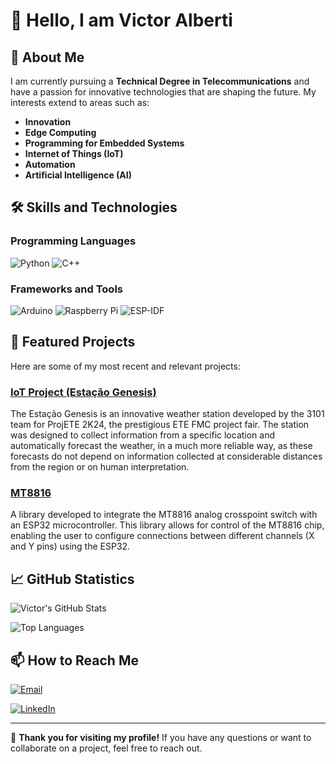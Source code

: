 # 👋 Hello, I am Victor Alberti

<!-- ![Banner](https://your-banner-image-url.com) Optional: Add a custom banner -->

## 🚀 About Me

I am currently pursuing a **Technical Degree in Telecommunications** and have a passion for innovative technologies that are shaping the future. My interests extend to areas such as:

- **Innovation**
- **Edge Computing**
- **Programming for Embedded Systems**
- **Internet of Things (IoT)**
- **Automation**
- **Artificial Intelligence (AI)**

## 🛠️ Skills and Technologies

### Programming Languages
![Python](https://img.shields.io/badge/Python-3776AB?style=flat&logo=python&logoColor=white)
![C++](https://img.shields.io/badge/C++-00599C?style=flat&logo=c%2B%2B&logoColor=white)

### Frameworks and Tools
![Arduino](https://img.shields.io/badge/Arduino-00979D?style=flat&logo=arduino&logoColor=white)
![Raspberry Pi](https://img.shields.io/badge/Raspberry_Pi-A22846?style=flat&logo=raspberry-pi&logoColor=white)
![ESP-IDF](https://img.shields.io/badge/ESP--IDF-000000?style=flat&logo=Espressif&logoColor=white)

<!-- -->

## 📂 Featured Projects

Here are some of my most recent and relevant projects:

### [IoT Project (Estação Genesis)](https://github.com/Scalifax/ProjETE2k24-EstacaoGenesis)
The Estação Genesis is an innovative weather station developed by the 3101 team for ProjETE 2K24, the prestigious ETE FMC project fair. The station was designed to collect information from a specific location and automatically forecast the weather, in a much more reliable way, as these forecasts do not depend on information collected at considerable distances from the region or on human interpretation.

### [MT8816](https://github.com/Scalifax/MT8816)
A library developed to integrate the MT8816 analog crosspoint switch with an ESP32 microcontroller. This library allows for control of the MT8816 chip, enabling the user to configure connections between different channels (X and Y pins) using the ESP32.

<!-- Add more projects as needed -->

## 📈 GitHub Statistics

![Victor's GitHub Stats](https://github-readme-stats.vercel.app/api?username=scalifax&show_icons=true&theme=radical)

![Top Languages](https://github-readme-stats.vercel.app/api/top-langs/?username=scalifax&layout=compact&theme=radical)

## 📫 How to Reach Me

[![Email](https://img.shields.io/badge/Email-D14836?style=flat&logo=gmail&logoColor=white)](mailto:victoralexandrealberti@gmail.com)

[![LinkedIn](https://img.shields.io/badge/LinkedIn-0077B5?style=flat&logo=linkedin&logoColor=white)](https://www.linkedin.com/in/victor-alberti-328686288/)

---

🌟 **Thank you for visiting my profile!** If you have any questions or want to collaborate on a project, feel free to reach out.
